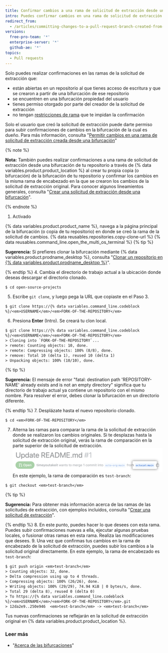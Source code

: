 ```yaml
---
title: Confirmar cambios a una rama de solicitud de extracción desde una bifurcación
intro: Puedes confirmar cambios en una rama de solicitud de extracción que se creó desde una bifurcación de tu repositorio con permiso del creador de la solicitud de extracción.
redirect_from:
  - /articles/committing-changes-to-a-pull-request-branch-created-from-a-fork
versions:
  free-pro-team: '*'
  enterprise-server: '*'
  github-ae: '*'
topics:
  - Pull requests
---
```


Solo puedes realizar confirmaciones en las ramas de la solicitud de extracción que:
- están abiertas en un repositorio al que tienes acceso de escritura y que se crearon a partir de una bifurcación de ese repositorio
- se encuentren en una bifurcación propiedad del usuario
- tienes permiso otorgado por parte del creador de la solicitud de extracción
- no tengan [restricciones de rama](/github/administering-a-repository/about-protected-branches#restrict-who-can-push-to-matching-branches) que te impidan la confirmación

Solo el usuario que creó la solicitud de extracción puede darte permiso para subir confirmaciones de cambios en la bifurcación de la cual es dueño. Para más información, consulta "[Permitir cambios en una rama de solicitud de extracción creada desde una bifurcación](/articles/allowing-changes-to-a-pull-request-branch-created-from-a-fork)"

{% note %}

**Nota:** También puedes realizar confirmaciones a una rama de solicitud de extracción desde una bifurcación de tu repositorio a través de {% data variables.product.product_location %} al crear tu propia copia (o bifurcación) de la bifurcación de tu repositorio y confirmar los cambios en la misma rama de encabezado en la que se crearon los cambios de la solicitud de extracción original. Para conocer algunos lineamientos generales, consulta "[Crear una solicitud de extracción desde una bifurcación](/articles/creating-a-pull-request-from-a-fork)".

{% endnote %}

1. Activado

{% data variables.product.product_name %}, navega a la página principal de la bifurcación (o copia de tu repositorio) en donde se creó la rama de la solicitud de cambios.
{% data reusables.repositories.copy-clone-url %}
{% data reusables.command_line.open_the_multi_os_terminal %}
 {% tip %}

 **Sugerencia:** Si prefieres clonar la bifurcación mediante {% data variables.product.prodname_desktop %}, consulta "[Clonar un repositorio en {% data variables.product.prodname_desktop %}](/articles/cloning-a-repository/#cloning-a-repository-to-github-desktop)".

 {% endtip %}
4. Cambia el directorio de trabajo actual a la ubicación donde deseas descargar el directorio clonado.
  ```shell
  $ cd open-source-projects
  ```
5. Escribe `git clone`, y luego pega la URL que copiaste en el Paso 3.
  ```shell
  $ git clone https://{% data variables.command_line.codeblock %}/<em>USERNAME</em>/<em>FORK-OF-THE-REPOSITORY</em>
  ```
6. Presiona **Enter** (Intro). Se creará tu clon local.
  ```shell
  $ git clone https://{% data variables.command_line.codeblock %}/<em>USERNAME</em>/<em>FORK-OF-THE-REPOSITORY</em>
  > Cloning into `FORK-OF-THE-REPOSITORY`...
  > remote: Counting objects: 10, done.
  > remote: Compressing objects: 100% (8/8), done.
  > remove: Total 10 (delta 1), reused 10 (delta 1)
  > Unpacking objects: 100% (10/10), done.
  ```
 {% tip %}

 **Sugerencia:** El mensaje de error "fatal: destination path 'REPOSITORY-NAME' already exists and is not an empty directory" significa que tu directorio de trabajo actual ya contiene un repositorio con el mismo nombre. Para resolver el error, debes clonar la bifurcación en un directorio diferente.

 {% endtip %}
7. Desplázate hasta el nuevo repositorio clonado.
  ```shell
  $ cd <em>FORK-OF-THE-REPOSITORY</em>
  ```
7. Alterna las ramas para comparar la rama de la solicitud de extracción donde se realizaron los cambios originales. Si te desplazas hasta la solicitud de extracción original, verás la rama de comparación en la parte superior de la solicitud de extracción. ![compare-branch-example](/assets/images/help/pull_requests/compare-branch-example.png) En este ejemplo, la rama de comparación es `test-branch`:
  ```shell
  $ git checkout <em>test-branch</em>
  ```

 {% tip %}

 **Sugerencia:** Para obtener más información acerca de las ramas de las solicitudes de extracción, con ejemplos incluidos, consulta "[Crear una solicitud de extracción](/articles/creating-a-pull-request/#changing-the-branch-range-and-destination-repository)".

 {% endtip %}
8. En este punto, puedes hacer lo que desees con esta rama. Puedes subir confirmaciones nuevas a ella, ejecutar algunas pruebas locales, o fusionar otras ramas en esta rama. Realiza las modificaciones que desees.
9. Una vez que confirmas tus cambios en la rama de encabezado de la solicitud de extracción, puedes subir los cambios a la solicitud original directamente. En este ejemplo, la rama de encabezado es `test-branch`:
  ```shell
  $ git push origin <em>test-branch</em>
  > Counting objects: 32, done.
  > Delta compression using up to 4 threads.
  > Compressing objects: 100% (26/26), done.
  > Writing objects: 100% (29/29), 74.94 KiB | 0 bytes/s, done.
  > Total 29 (delta 8), reused 0 (delta 0)
  > To https://{% data variables.command_line.codeblock %}/<em>USERNAME</em>/<em>FORK-OF-THE-REPOSITORY</em>.git
  > 12da2e9..250e946  <em>test-branch</em> -> <em>test-branch</em>
  ```

Tus nuevas confirmaciones se reflejarán en la solicitud de extracción original en {% data variables.product.product_location %}.

### Leer más

- "[Acerca de las bifurcaciones](/articles/about-forks)"
